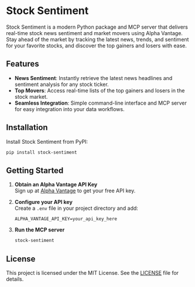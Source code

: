 # Stock Sentiment

Stock Sentiment is a modern Python package and MCP server that delivers real-time stock news sentiment and market movers using Alpha Vantage. Stay ahead of the market by tracking the latest news, trends, and sentiment for your favorite stocks, and discover the top gainers and losers with ease.

## Features

- **News Sentiment**: Instantly retrieve the latest news headlines and sentiment analysis for any stock ticker.
- **Top Movers**: Access real-time lists of the top gainers and losers in the stock market.
- **Seamless Integration**: Simple command-line interface and MCP server for easy integration into your data workflows.

## Installation

Install Stock Sentiment from PyPI:

```sh
pip install stock-sentiment
```

## Getting Started

1. **Obtain an Alpha Vantage API Key**  
   Sign up at [Alpha Vantage](https://www.alphavantage.co/support/#api-key) to get your free API key.

2. **Configure your API key**  
   Create a `.env` file in your project directory and add:
   ```env
   ALPHA_VANTAGE_API_KEY=your_api_key_here
   ```

3. **Run the MCP server**
   ```sh
   stock-sentiment
   ```

## License

This project is licensed under the MIT License. See the [LICENSE](LICENSE) file for details.
